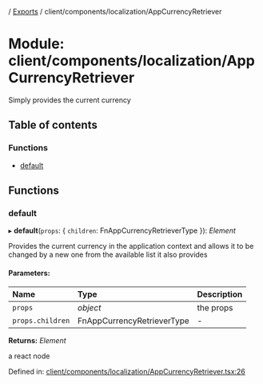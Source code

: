 [](../README.md) / [Exports](../modules.md) / client/components/localization/AppCurrencyRetriever

# Module: client/components/localization/AppCurrencyRetriever

Simply provides the current currency

## Table of contents

### Functions

- [default](client_components_localization_appcurrencyretriever.md#default)

## Functions

### default

▸ **default**(`props`: { `children`: FnAppCurrencyRetrieverType  }): *Element*

Provides the current currency in the application context and allows
it to be changed by a new one from the available list it also provides

#### Parameters:

Name | Type | Description |
:------ | :------ | :------ |
`props` | *object* | the props   |
`props.children` | FnAppCurrencyRetrieverType | - |

**Returns:** *Element*

a react node

Defined in: [client/components/localization/AppCurrencyRetriever.tsx:26](https://github.com/onzag/itemize/blob/0e9b128c/client/components/localization/AppCurrencyRetriever.tsx#L26)
